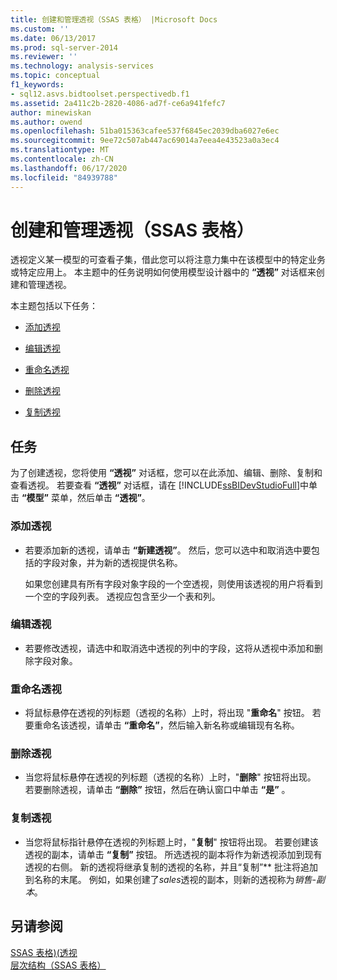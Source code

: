 ```yaml
---
title: 创建和管理透视（SSAS 表格） |Microsoft Docs
ms.custom: ''
ms.date: 06/13/2017
ms.prod: sql-server-2014
ms.reviewer: ''
ms.technology: analysis-services
ms.topic: conceptual
f1_keywords:
- sql12.asvs.bidtoolset.perspectivedb.f1
ms.assetid: 2a411c2b-2820-4086-ad7f-ce6a941fefc7
author: minewiskan
ms.author: owend
ms.openlocfilehash: 51ba015363cafee537f6845ec2039dba6027e6ec
ms.sourcegitcommit: 9ee72c507ab447ac69014a7eea4e43523a0a3ec4
ms.translationtype: MT
ms.contentlocale: zh-CN
ms.lasthandoff: 06/17/2020
ms.locfileid: "84939788"
---
```

# <a name="create-and-manage-perspectives-ssas-tabular"></a>创建和管理透视（SSAS 表格）
  透视定义某一模型的可查看子集，借此您可以将注意力集中在该模型中的特定业务或特定应用上。 本主题中的任务说明如何使用模型设计器中的 **“透视”** 对话框来创建和管理透视。  
  
 本主题包括以下任务：  
  
-   [添加透视](#bkmk_add)  
  
-   [编辑透视](#bkmk_edit)  
  
-   [重命名透视](#bkmk_rename)  
  
-   [删除透视](#bkmk_delete)  
  
-   [复制透视](#bkmk_copy)  
  
## <a name="tasks"></a>任务  
 为了创建透视，您将使用 **“透视”** 对话框，您可以在此添加、编辑、删除、复制和查看透视。 若要查看 **“透视”** 对话框，请在 [!INCLUDE[ssBIDevStudioFull](../../includes/ssbidevstudiofull-md.md)]中单击 **“模型”** 菜单，然后单击 **“透视”**。  
  
###  <a name="to-add-a-perspective"></a><a name="bkmk_add"></a> 添加透视  
  
-   若要添加新的透视，请单击 **“新建透视”**。 然后，您可以选中和取消选中要包括的字段对象，并为新的透视提供名称。  
  
     如果您创建具有所有字段对象字段的一个空透视，则使用该透视的用户将看到一个空的字段列表。 透视应包含至少一个表和列。  
  
###  <a name="to-edit-a-perspective"></a><a name="bkmk_edit"></a>编辑透视  
  
-   若要修改透视，请选中和取消选中透视的列中的字段，这将从透视中添加和删除字段对象。  
  
###  <a name="to-rename-a-perspective"></a><a name="bkmk_rename"></a>重命名透视  
  
-   将鼠标悬停在透视的列标题（透视的名称）上时，将出现 "**重命名**" 按钮。 若要重命名该透视，请单击 **“重命名”**，然后输入新名称或编辑现有名称。  
  
###  <a name="to-delete-a-perspective"></a><a name="bkmk_delete"></a>删除透视  
  
-   当您将鼠标悬停在透视的列标题（透视的名称）上时，"**删除**" 按钮将出现。 若要删除透视，请单击 **“删除”** 按钮，然后在确认窗口中单击 **“是”** 。  
  
###  <a name="to-copy-a-perspective"></a><a name="bkmk_copy"></a>复制透视  
  
-   当您将鼠标指针悬停在透视的列标题上时，"**复制**" 按钮将出现。 若要创建该透视的副本，请单击 **“复制”** 按钮。 所选透视的副本将作为新透视添加到现有透视的右侧。 新的透视将继承复制的透视的名称，并且“复制”** 批注将追加到名称的末尾。 例如，如果创建了*sales*透视的副本，则新的透视称为*销售-副本*。  
  
## <a name="see-also"></a>另请参阅  
 [SSAS 表格&#41;&#40;透视](perspectives-ssas-tabular.md)   
 [层次结构（SSAS 表格）](hierarchies-ssas-tabular.md)  
  
  
